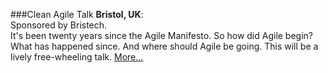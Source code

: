 ###Clean Agile Talk
**Bristol, UK**:<br>
Sponsored by Bristech.<br>
It's been twenty years since the Agile Manifesto.
So how did Agile begin?  What has happened since.
And where should Agile be going.  This will be 
a lively free-wheeling talk.
[More...](https://www.meetup.com/bristech/)